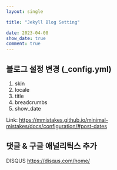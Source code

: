 ```yaml
---
layout: single

title: "Jekyll Blog Setting"

date: 2023-04-08
show_date: true
comment: true
---
```





## 블로그 설정 변경 (_config.yml)

1. skin
2. locale
3. title
4. breadcrumbs
5. show_date

Link: https://mmistakes.github.io/minimal-mistakes/docs/configuration/#post-dates

## 댓글 & 구글 애널리틱스 추가
DISQUS
https://disqus.com/home/

